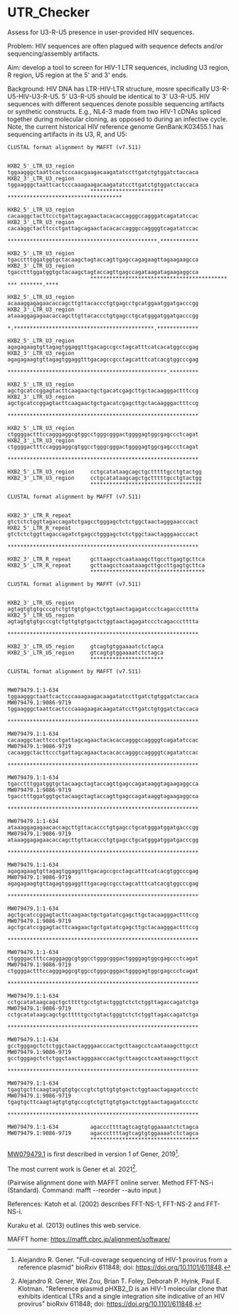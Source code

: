 # UTR_Checker
Assess for U3-R-U5 presence in user-provided HIV sequences.

Problem: HIV sequences are often plagued with sequence defects and/or sequencing/assembly artifacts.

Aim: develop a tool to screen for HIV-1 LTR sequences, including U3 region, R region, U5 region at the 5' and 3' ends. 

Background: HIV DNA has LTR-HIV-LTR structure, mosre specifically U3-R-U5-HIV-U3-R-U5. 5' U3-R-U5 should be identical to 3' U3-R-U5. HIV sequences with different sequences denote possible sequencing artifacts or synthetic constructs. E.g., NL4-3 made from two HIV-1 cDNAs spliced together during molecular cloning, as opposed to during an infective cycle. Note, the current historical HIV reference genome GenBank:K03455.1 has sequencing artifacts in its U3, R, and U5:

```
CLUSTAL format alignment by MAFFT (v7.511)


HXB2_5'_LTR_U3_region     tggaagggctaattcactcccaacgaagacaagatatccttgatctgtggatctaccaca
HXB2_3'_LTR_U3_region     tggaagggctaattcactcccaaagaagacaagatatccttgatctgtggatctaccaca
                          *********************** ************************************

HXB2_5'_LTR_U3_region     cacaaggctacttccctgattagcagaactacacaccagggccagggatcagatatccac
HXB2_3'_LTR_U3_region     cacaaggctacttccctgattagcagaactacacaccagggccaggggtcagatatccac
                          ***********************************************.************

HXB2_5'_LTR_U3_region     tgacctttggatggtgctacaagctagtaccagttgagccagagaagttagaagaagcca
HXB2_3'_LTR_U3_region     tgacctttggatggtgctacaagctagtaccagttgagccagataagatagaagaggcca
                          ******************************************* *** *******.****

HXB2_5'_LTR_U3_region     acaaaggagagaacaccagcttgttacaccctgtgagcctgcatggaatggatgacccgg
HXB2_3'_LTR_U3_region     ataaaggagagaacaccagcttgttacaccctgtgagcctgcatgggatggatgacccgg
                          *.********************************************.*************

HXB2_5'_LTR_U3_region     agagagaagtgttagagtggaggtttgacagccgcctagcatttcatcacatggcccgag
HXB2_3'_LTR_U3_region     agagagaagtgttagagtggaggtttgacagccgcctagcatttcatcacgtggcccgag
                          **************************************************.*********

HXB2_5'_LTR_U3_region     agctgcatccggagtacttcaagaactgctgacatcgagcttgctacaagggactttccg
HXB2_3'_LTR_U3_region     agctgcatccggagtacttcaagaactgctgacatcgagcttgctacaagggactttccg
                          ************************************************************

HXB2_5'_LTR_U3_region     ctggggactttccagggaggcgtggcctgggcgggactggggagtggcgagccctcagat
HXB2_3'_LTR_U3_region     ctggggactttccagggaggcgtggcctgggcgggactggggagtggcgagccctcagat
                          ************************************************************

HXB2_5'_LTR_U3_region     cctgcatataagcagctgctttttgcctgtactgg
HXB2_3'_LTR_U3_region     cctgcatataagcagctgctttttgcctgtactgg
                          ***********************************
```
```
CLUSTAL format alignment by MAFFT (v7.511)


HXB2_3'_LTR_R_repeat      gtctctctggttagaccagatctgagcctgggagctctctggctaactagggaacccact
HXB2_5'_LTR_R_repeat      gtctctctggttagaccagatctgagcctgggagctctctggctaactagggaacccact
                          ************************************************************

HXB2_3'_LTR_R_repeat      gcttaagcctcaataaagcttgccttgagtgcttca
HXB2_5'_LTR_R_repeat      gcttaagcctcaataaagcttgccttgagtgcttca
                          ************************************
```

```
CLUSTAL format alignment by MAFFT (v7.511)


HXB2_3'_LTR_U5_region     agtagtgtgtgcccgtctgttgtgtgactctggtaactagagatccctcagaccctttta
HXB2_5'_LTR_U5_region     agtagtgtgtgcccgtctgttgtgtgactctggtaactagagatccctcagaccctttta
                          ************************************************************

HXB2_3'_LTR_U5_region     gtcagtgtggaaaatctctagca
HXB2_5'_LTR_U5_region     gtcagtgtggaaaatctctagca
                          ***********************
```
```
CLUSTAL format alignment by MAFFT (v7.511)


MW079479.1:1-634          tggaagggctaattcactcccaaagaagacaagatatccttgatctgtggatctaccaca
MW079479.1:9086-9719      tggaagggctaattcactcccaaagaagacaagatatccttgatctgtggatctaccaca
                          ************************************************************

MW079479.1:1-634          cacaaggctacttccctgattagcagaactacacaccagggccaggggtcagatatccac
MW079479.1:9086-9719      cacaaggctacttccctgattagcagaactacacaccagggccaggggtcagatatccac
                          ************************************************************

MW079479.1:1-634          tgacctttggatggtgctacaagctagtaccagttgagccagataaggtagaagaggcca
MW079479.1:9086-9719      tgacctttggatggtgctacaagctagtaccagttgagccagataaggtagaagaggcca
                          ************************************************************

MW079479.1:1-634          ataaaggagagaacaccagcttgttacaccctgtgagcctgcatgggatggatgacccgg
MW079479.1:9086-9719      ataaaggagagaacaccagcttgttacaccctgtgagcctgcatgggatggatgacccgg
                          ************************************************************

MW079479.1:1-634          agagagaagtgttagagtggaggtttgacagccgcctagcatttcatcacgtggcccgag
MW079479.1:9086-9719      agagagaagtgttagagtggaggtttgacagccgcctagcatttcatcacgtggcccgag
                          ************************************************************

MW079479.1:1-634          agctgcatccggagtacttcaagaactgctgatatcgagcttgctacaagggactttccg
MW079479.1:9086-9719      agctgcatccggagtacttcaagaactgctgatatcgagcttgctacaagggactttccg
                          ************************************************************

MW079479.1:1-634          ctggggactttccagggaggcgtggcctgggcgggactggggagtggcgagccctcagat
MW079479.1:9086-9719      ctggggactttccagggaggcgtggcctgggcgggactggggagtggcgagccctcagat
                          ************************************************************

MW079479.1:1-634          cctgcatataagcagctgctttttgcctgtactgggtctctctggttagaccagatctga
MW079479.1:9086-9719      cctgcatataagcagctgctttttgcctgtactgggtctctctggttagaccagatctga
                          ************************************************************

MW079479.1:1-634          gcctgggagctctctggctaactagggaacccactgcttaagcctcaataaagcttgcct
MW079479.1:9086-9719      gcctgggagctctctggctaactagggaacccactgcttaagcctcaataaagcttgcct
                          ************************************************************

MW079479.1:1-634          tgagtgcttcaagtagtgtgtgcccgtctgttgtgtgactctggtaactagagatccctc
MW079479.1:9086-9719      tgagtgcttcaagtagtgtgtgcccgtctgttgtgtgactctggtaactagagatccctc
                          ************************************************************

MW079479.1:1-634          agacccttttagtcagtgtggaaaatctctagca
MW079479.1:9086-9719      agacccttttagtcagtgtggaaaatctctagca
                          **********************************
```
[MW079479.1](https://www.ncbi.nlm.nih.gov/nuccore/MW079479) is first described in version 1 of Gener, 2019[^1].
[^1]: Alejandro R. Gener. "Full-coverage sequencing of HIV-1 provirus from a reference plasmid" bioRxiv 611848; doi: https://doi.org/10.1101/611848.

The most current work is Gener et al. 2021[^2].

[^2]: Alejandro R. Gener, Wei Zou, Brian T. Foley, Deborah P. Hyink, Paul E. Klotman. "Reference plasmid pHXB2_D is an HIV-1 molecular clone that exhibits identical LTRs and a single integration site indicative of an HIV provirus" bioRxiv 611848; doi: https://doi.org/10.1101/611848.

(Pairwise alignment done with MAFFT online server. Method FFT-NS-i (Standard). Command: mafft --reorder --auto input.)

References:
   Katoh et al. (2002) describes FFT-NS-1, FFT-NS-2 and FFT-NS-i.
   
   Kuraku et al. (2013) outlines this web service.
   
MAFFT home:
   https://mafft.cbrc.jp/alignment/software/
